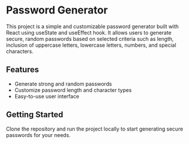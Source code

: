 # Password Generator

This project is a simple and customizable password generator built with React using useState and useEffect hook. It allows users to generate secure, random passwords based on selected criteria such as length, inclusion of uppercase letters, lowercase letters, numbers, and special characters.

## Features

- Generate strong and random passwords
- Customize password length and character types
- Easy-to-use user interface


## Getting Started

Clone the repository and run the project locally to start generating secure passwords for your needs.
